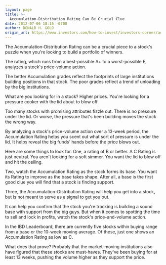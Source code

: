```yaml
---
layout: page
title: >-
  Accumulation-Distribution Rating Can Be Crucial Clue
date: 2012-07-06 18:16 -0700
author: DONALD H. GOLD
origin_url: https://www.investors.com/how-to-invest/investors-corner/accumulationdistribution-rating-can-be-crucial-clue
---
```





The Accumulation-Distribution Rating can be a crucial piece to a stock's puzzle when you're looking to build a portfolio of winners.


The rating, which runs from a best-possible A+ to a worst-possible E, analyzes a stock's price-volume action.


The better Accumulation grades reflect the footprints of large institutions building positions in that stock. The poor grades reflect a trend of unloading by the big institutions.


What are you looking for in a stock? Higher prices. You're looking for a pressure cooker with the lid about to blow off.


Too many stocks with promising attributes fizzle out. There is no pressure under the lid. Or worse, the pressure that's been building moves the stock the wrong way.


By analyzing a stock's price-volume action over a 13-week period, the Accumulation Rating helps you scent out what sort of pressure is under the lid. It helps reveal the big funds' hands before the price blows out.


Here are some things to look for. One, a rating of B or better. A C Rating is just neutral. You aren't looking for a soft simmer. You want the lid to blow off and hit the ceiling.


Two, watch the Accumulation Rating as the stock forms its base. You want its Rating to improve as the base takes shape. After all, a base is the first good clue you will find that a stock is finding support.


Three, the Accumulation-Distribution Rating will help you get into a stock, but is not meant to serve as a signal to get you out.


It can help you confirm that the stock you're tracking is building a sound base with support from the big guys. But when it comes to spotting the time to sell and lock in profits, watch the stock's price-and-volume action.


In the IBD Leaderboard, there are currently five stocks within buying range from a base or the 10-week moving average. Of these, just one shows an Accumulation Rating as low as C.


What does that prove? Probably that the market-moving institutions also have figured that these stocks are must-haves. They've been buying for at least 13 weeks, pushing the volume higher as they support the price.




